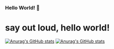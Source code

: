 ### Hello World! 👋

# say out loud, hello world!

[![Anurag's GitHub stats](https://github-readme-stats.vercel.app/api?username=arspujalabs&show_icons=true)](https://wandercomputindo.com)
[![Anurag's GitHub stats](https://github-readme-stats.vercel.app/api/top-langs/?username=arspujalabs&layout=compact)](https://wandercom.id)
